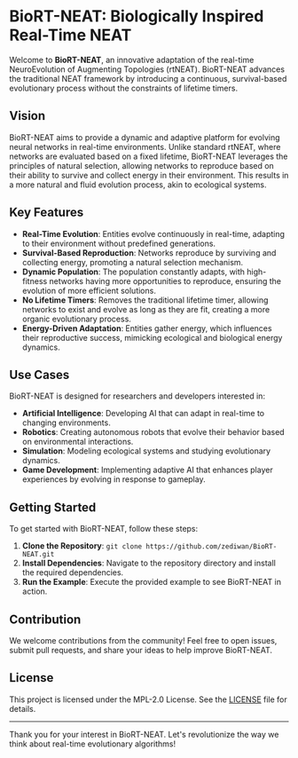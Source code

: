 # BioRT-NEAT: Biologically Inspired Real-Time NEAT

Welcome to **BioRT-NEAT**, an innovative adaptation of the real-time NeuroEvolution of Augmenting Topologies (rtNEAT). BioRT-NEAT advances the traditional NEAT framework by introducing a continuous, survival-based evolutionary process without the constraints of lifetime timers.

## Vision

BioRT-NEAT aims to provide a dynamic and adaptive platform for evolving neural networks in real-time environments. Unlike standard rtNEAT, where networks are evaluated based on a fixed lifetime, BioRT-NEAT leverages the principles of natural selection, allowing networks to reproduce based on their ability to survive and collect energy in their environment. This results in a more natural and fluid evolution process, akin to ecological systems.

## Key Features

- **Real-Time Evolution**: Entities evolve continuously in real-time, adapting to their environment without predefined generations.
- **Survival-Based Reproduction**: Networks reproduce by surviving and collecting energy, promoting a natural selection mechanism.
- **Dynamic Population**: The population constantly adapts, with high-fitness networks having more opportunities to reproduce, ensuring the evolution of more efficient solutions.
- **No Lifetime Timers**: Removes the traditional lifetime timer, allowing networks to exist and evolve as long as they are fit, creating a more organic evolutionary process.
- **Energy-Driven Adaptation**: Entities gather energy, which influences their reproductive success, mimicking ecological and biological energy dynamics.

## Use Cases

BioRT-NEAT is designed for researchers and developers interested in:

- **Artificial Intelligence**: Developing AI that can adapt in real-time to changing environments.
- **Robotics**: Creating autonomous robots that evolve their behavior based on environmental interactions.
- **Simulation**: Modeling ecological systems and studying evolutionary dynamics.
- **Game Development**: Implementing adaptive AI that enhances player experiences by evolving in response to gameplay.

## Getting Started

To get started with BioRT-NEAT, follow these steps:

1. **Clone the Repository**: `git clone https://github.com/zediwan/BioRT-NEAT.git`
2. **Install Dependencies**: Navigate to the repository directory and install the required dependencies.
3. **Run the Example**: Execute the provided example to see BioRT-NEAT in action.

## Contribution

We welcome contributions from the community! Feel free to open issues, submit pull requests, and share your ideas to help improve BioRT-NEAT.

## License

This project is licensed under the MPL-2.0 License. See the [LICENSE](LICENSE) file for details.

---

Thank you for your interest in BioRT-NEAT. Let's revolutionize the way we think about real-time evolutionary algorithms!
